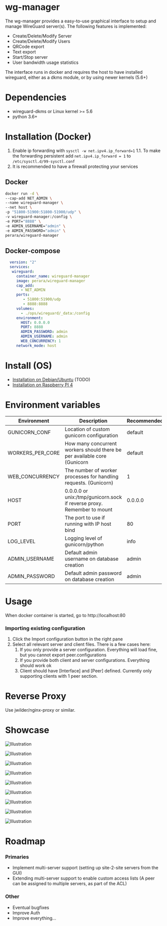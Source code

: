 # wg-manager
The wg-manager provides a easy-to-use graphical interface to setup and manage WireGuard server(s).
The following features is implemented:
* Create/Delete/Modify Server
* Create/Delete/Modify Users
* QRCode export
* Text export
* Start/Stop server
* User bandwidth usage statistics

The interface runs in docker and requires the host to have installed wireguard, either as a dkms module, or by using newer kernels (5.6+)

# Dependencies
* wireguard-dkms or Linux kernel >= 5.6
* python 3.6+

# Installation (Docker)
1. Enable ip forwarding with `sysctl -w net.ipv4.ip_forward=1`
1.1. To make the forwarding persistent add `net.ipv4.ip_forward = 1` to `/etc/sysctl.d/99-sysctl.conf`
2. It is recommended to have a firewall protecting your services
## Docker
```bash
docker run -d \
--cap-add NET_ADMIN \
--name wireguard-manager \
--net host \
-p "51800-51900:51800-51900/udp" \
-v wireguard-manager:/config \
-e PORT="8888" \
-e ADMIN_USERNAME="admin" \
-e ADMIN_PASSWORD="admin" \
perara/wireguard-manager
```

## Docker-compose
```yaml
  version: "2"
  services:
   wireguard:
     container_name: wireguard-manager
     image: perara/wireguard-manager
     cap_add:
       - NET_ADMIN
     ports:
        - 51800:51900/udp
        - 8888:8888
     volumes:
       - ./ops/wireguard/_data:/config
     environment:
       HOST: 0.0.0.0
       PORT: 8888
       ADMIN_PASSWORD: admin
       ADMIN_USERNAME: admin
       WEB_CONCURRENCY: 1
     network_mode: host
```

# Install (OS)
- [Installation on Debian/Ubuntu](./docs/install_debian.md) (TODO)
- [Installation on Raspberry PI 4](./docs/install_rpi.md)

# Environment variables
| Environment      | Description                                                              | Recommended |
|------------------|--------------------------------------------------------------------------|-------------|
| GUNICORN_CONF    | Location of custom gunicorn configuration                                | default     |
| WORKERS_PER_CORE | How many concurrent workers should there be per available core (Gunicorn | default     |
| WEB_CONCURRENCY  | The number of worker processes for handling requests. (Gunicorn)         | 1           |
| HOST             | 0.0.0.0 or unix:/tmp/gunicorn.sock if reverse proxy. Remember to mount   | 0.0.0.0     |
| PORT             | The port to use if running with IP host bind                             | 80          |
| LOG_LEVEL        | Logging level of gunicorn/python                                         | info        |
| ADMIN_USERNAME   | Default admin username on database creation                              | admin       |
| ADMIN_PASSWORD   | Default admin password on database creation                              | admin       |


# Usage
When docker container is started, go to http://localhost:80

### Importing existing configuration
1. Click the Import configuration button in the right pane
2. Select all relevant server and client files. There is a few cases here:
    1. If you only provide a server configuration. Everything will load fine, but you cannot export peer.configurations
    2. If you provide both client and server configurations. Everything should work ok
    3. Client should have [Interface] and [Peer] defined. Currently only supporting clients with 1 peer section.

# Reverse Proxy
Use jwilder/nginx-proxy or similar.


# Showcase
![Illustration](docs/images/0.png)

![Illustration](docs/images/1.png)

![Illustration](docs/images/2.png)

![Illustration](docs/images/3.png)

![Illustration](docs/images/4.png)

![Illustration](docs/images/5.png)

![Illustration](docs/images/6.png)

![Illustration](docs/images/7.png)

![Illustration](docs/images/8.png)

# Roadmap
### Primaries
- Implement multi-server support (setting up site-2-site servers from the GUI)
- Extending multi-server support to enable custom access lists (A peer can be assigned to multiple servers, as part of the ACL)

### Other
* Eventual bugfixes
* Improve Auth
* Improve everything...
